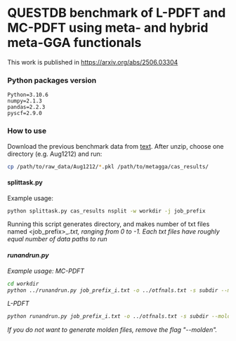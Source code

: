 # QUESTDB benchmark of L-PDFT and MC-PDFT using meta- and hybrid meta-GGA functionals
This work is published in https://arxiv.org/abs/2506.03304

### Python packages version
    Python=3.10.6
    numpy=2.1.3
    pandas=2.2.3
    pyscf=2.9.0

### How to use
Download the previous benchmark data from [text](https://zenodo.org/records/6644169).
After unzip, choose one directory (e.g. Aug1212) and run:
```sh
cp /path/to/raw_data/Aug1212/*.pkl /path/to/metagga/cas_results/
```

#### splittask.py
Example usage: 
```sh
python splittask.py cas_results nsplit -w workdir -j job_prefix
```
Running this script generates <workdir> directory, and makes <nsplit> number of txt files named <job_prefix>_<i>.txt, <i> ranging from 0 to <nsplit>-1.
Each txt files have roughly equal number of data paths to run

#### runandrun.py
Example usage:
MC-PDFT
```sh
cd workdir
python ../runandrun.py job_prefix_i.txt -o ../otfnals.txt -s subdir --molden
```
L-PDFT
```sh
python runandrun.py job_prefix_i.txt -o ../otfnals.txt -s subdir --molden --linear
```
If you do not want to generate molden files, remove the flag "--molden".
